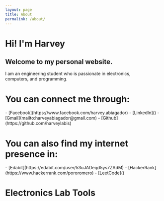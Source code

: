 ```yaml
---
layout: page
title: About
permalink: /about/
---
```


<h1>Hi! I'm Harvey</h1>

<h2>Welcome to my personal website.</h2>

I am an engineering student who is passionate in electronics, <br> 
computers, and programming.

<h1>You can connect me through:</h1>
- [Facebook](https://www.facebook.com/harvey.abiagador)
- [LinkedIn]()
- [Gmail](mailto:harveyabiagador@gmail.com)
- [Github](https://github.com/harveylabis)

<h1>You can also find my internet presence in:</h1>
- [Edabit](https://edabit.com/user/53uJADeqd5ys7ZAdM)
- [HackerRank](https://www.hackerrank.com/pororomero)
- [LeetCode]()

<h1>Electronics Lab Tools</h1>
